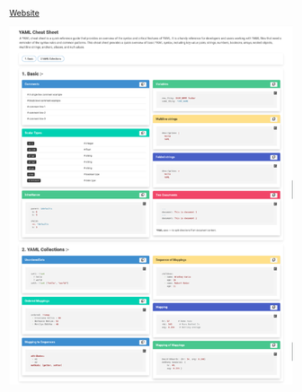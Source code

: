 [Website](https://codebeautify.org/yaml-cheat-sheet)

![Alt text](YAML-Cheat-Sheet-and-YAML-Shortcuts-Online.png)
